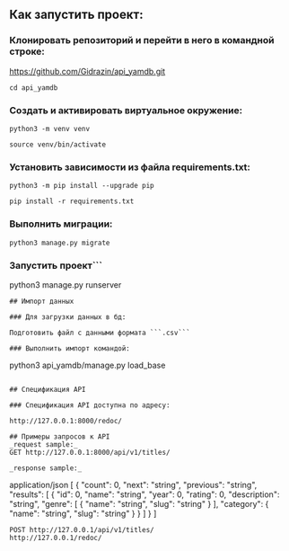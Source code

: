 ## Как запустить проект:

### Клонировать репозиторий и перейти в него в командной строке:

https://github.com/Gidrazin/api_yamdb.git
```
cd api_yamdb
```
### Cоздать и активировать виртуальное окружение:
```
python3 -m venv venv

source venv/bin/activate
```
### Установить зависимости из файла requirements.txt:
```
python3 -m pip install --upgrade pip

pip install -r requirements.txt
```
### Выполнить миграции:
```
python3 manage.py migrate
```
### Запустить проект```
python3 manage.py runserver
```
## Импорт данных

### Для загрузки данных в бд:

Подготовить файл с данными формата ```.csv```

### Выполнить импорт командой:
```
python3 api_yamdb/manage.py load_base
```

## Cпецификация API

### Cпецификация API доступна по адресу:

http://127.0.0.1:8000/redoc/

## Примеры запросов к API
_request sample:_
GET http://127.0.0.1:8000/api/v1/titles/

_response sample:_
```
application/json
[
  {
    "count": 0,
    "next": "string",
    "previous": "string",
    "results": [
      {
        "id": 0,
        "name": "string",
        "year": 0,
        "rating": 0,
        "description": "string",
        "genre": [
          {
            "name": "string",
            "slug": "string"
          }
        ],
        "category": {
          "name": "string",
          "slug": "string"
        }
      }
    ]
  }
]
```
POST http://127.0.0.1/api/v1/titles/
http://127.0.0.1/redoc/
